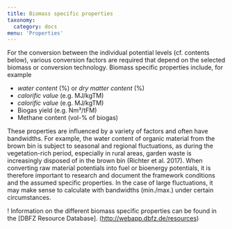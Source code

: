 ```yaml
---
title: Biomass specific properties
taxonomy:
  category: docs
menu: 'Properties'
---
```


For the conversion between the individual potential levels (cf. contents below), various conversion factors are required that depend on the selected biomass or conversion technology. Biomass specific properties include, for example 

- *water content* (%) or *dry matter content* (%)
- *calorific value* (e.g. MJ/kgTM)
- *calorific value* (e.g. MJ/kgTM)
- Biogas yield (e.g. Nm³/tFM)
- Methane content (vol-% of biogas)

These properties are influenced by a variety of factors and often have bandwidths. For example, the water content of organic material from the brown bin is subject to seasonal and regional fluctuations, as during the vegetation-rich period, especially in rural areas, garden waste is increasingly disposed of in the brown bin (Richter et al. 2017). When converting raw material potentials into fuel or bioenergy potentials, it is therefore important to research and document the framework conditions and the assumed specific properties. In the case of large fluctuations, it may make sense to calculate with bandwidths (min./max.) under certain circumstances. 

! Information on the different biomass specific properties can be found in the [DBFZ Resource Database]. (http://webapp.dbfz.de/resources) 
